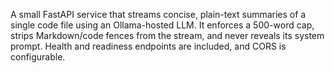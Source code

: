 A small FastAPI service that streams concise, plain-text summaries of a single code file using an Ollama-hosted LLM. It enforces a 500-word cap, strips Markdown/code fences from the stream, and never reveals its system prompt. Health and readiness endpoints are included, and CORS is configurable.
